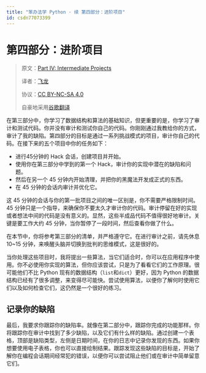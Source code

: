 ```yaml
---
title: "笨办法学 Python · 续 第四部分：进阶项目"
id: csdn77073399
---
```


# 第四部分：进阶项目

> 原文：[Part IV: Intermediate Projects](https://learncodethehardway.org/more-python-book/part3.html)
> 
> 译者：[飞龙](https://github.com/wizardforcel)
> 
> 协议：[CC BY-NC-SA 4.0](http://creativecommons.org/licenses/by-nc-sa/4.0/)
> 
> 自豪地采用[谷歌翻译](https://translate.google.cn/)

在第三部分中，你学习了数据结构和算法的基础知识，但更重要的是，你学习了审计和测试代码。你并没有审计和测试你自己的代码。你刚刚通过我教给你的方式，审计了我的缺陷。第四部分的目标是通过一系列挑战模式的项目，审计你自己的代码。在接下来的五个项目中你的任务如下：

*   进行45分钟的 Hack 会话，创建项目并开始。
*   使用你在第三部分中学到的第一个 Hack，审计你的实现中潜在的缺陷和问题。
*   然后在另一个 45 分钟内开始清理，并把你的黑魔法开发成正式的东西。
*   在 45 分钟的会话内审计并优化它。

这 45 分钟的会话与你的第一批项目之间的唯一区别是，你不需要严格限制时间。45 分钟只是一个指导，来确保你不要太久才审计你的代码。审计停留在好的实现或者想法中间的代码是没有意义的。显然，这些半成品代码不值得很好地审计。关键是要工作大约 45 分钟，当你暂停了一段时间，然后查看你做了什么。

在本节中，你将参考第三部分的清单，并严格遵守它。在进行审计之前，请先休息 10~15 分钟，来唤醒头脑并切换到批判的思维模式，这是很好的。

当你处理这些项目时，我将提出一些算法，当它们适合时，你可以在应用程序中使用。你不必使用你实现的算法，但你应该尝试，只是为了看看它们的工作原理。很可能他们不比 Python 现有的数据结构（`list`和`dict`）更好，因为 Python 的数据结构已经有了很多调整，来变得尽可能快。尝试使用算法，以便你了解何时使用它们以及如何检查它们，这仍然是一个很好的练习。

## 记录你的缺陷

最后，我要求你跟踪你的缺陷率。就像在第二部分中，跟踪你完成的功能那样。你将跟踪你在审计中找到了多少缺陷，以及它们有什么样的缺陷。通过创建一个表格，顶部是缺陷类型，左侧是日期时间，在你的日志中记录你发现的东西。如果你想要使用电子表格，你也可以直接绘制结果。跟踪发现这些缺陷的目标是，开始了解你在编程会话期间经常犯的错误，以便你可以尝试阻止他们或在审计中简单留意它们。